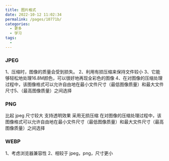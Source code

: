 ```yaml
---
title: 图片格式
date: 2022-10-12 11:02:34
permalink: /pages/10771b/
categories:
  - 更多
  - 学习
tags:
  - 
---
```

### JPEG
1、压缩时，图像的质量会受到损失。
2、利用有损压缩来保持文件较小
3、它能够轻松地处理16.8M颜色，可以很好地再现全彩色的图像
4、在对图像的压缩处理过程中，该图像格式可以允许自由地在最小文件尺寸（最低图像质量）和最大文件尺寸5、（最高图像质量）之间选择

### PNG
比起 jpeg 尺寸较大
支持透明效果
采用无损压缩
在对图像的压缩处理过程中，该图像格式可以允许自由地在最小文件尺寸（最低图像质量）和最大文件尺寸（最高图像质量）之间选择

### WEBP
1、考虑浏览器兼容性
2、相较于 jpeg，png，尺寸更小